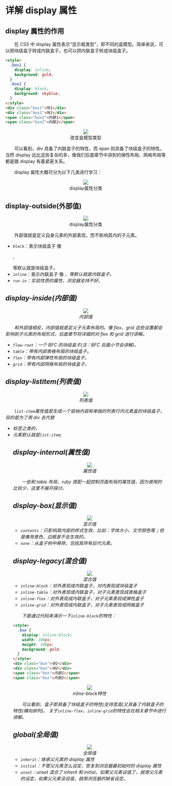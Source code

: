 # 详解 display 属性

## display 属性的作用

&emsp;&emsp;在 CSS 中 display 属性表示“显示框类型”，即不同的盒模型。简单来说，可以把块级盒子转成内联盒子，也可以把内联盒子转成块级盒子。

```html
<style>
  .box1 {
    display: inline;
    background: gold;
  }
  .box2 {
    display: block;
    background: skyblue;
  }
</style>
<div class="box1">块1</div>
<div class="box1">块2</div>
<span class="box2">内联1</span>
<span class="box2">内联2</span>
```

<div align=center>
	<img src="./img/3_10_1.jpg" />
    <div>改变盒模型类型</div>
</div>

&emsp;&emsp;可以看到，div 具备了内联盒子的特性，而 span 则具备了块级盒子的特性。当然 display 远比这些复杂的多，像我们后面章节中讲到的弹性布局、网格布局等都是跟 display 有着紧密关系。

&emsp;&emsp;display 属性大概可分为以下几类进行学习：

<div align=center>
	<img src="./img/3_10_2.jpg" />
    <div>display属性分类</div>
</div>

## display-outside(外部值)

<div align=center>
	<img src="./img/3_10_3.jpg" />
    <div>display属性分类</div>
</div>

&emsp;&emsp;外部值就是定义自身元素的外部表现，而不影响其内的子元素。

- `block`：表示块级盒子 像 <p>、<div>等默认就是块级盒子。
- `inline`：表示内联盒子 像 <span>、<i>等默认就是内联盒子。
- `run-in`：实验性质的属性，浏览器支持不好。

## display-inside(内部值)

<div align=center>
	<img src="./img/3_10_4.jpg" />
    <div>内部值</div>
</div>

&emsp;&emsp;和外部值相反，内部值就是定义子元素布局的。像 flex、grid 这些设置都会影响到子元素的布局形式，后面章节将详细的对 flex 和 grid 进行讲解。

- `flow-root`：一个 BFC 的块级盒子(注：BFC 后面小节会讲解)。
- `table`：带有内部表格布局的块级盒子。
- `flex`：带有内部弹性布局的块级盒子。
- `grid`：带有内部网格布局的块级盒子。

## display-listitem(列表值)

<div align=center>
	<img src="./img/3_10_5.jpg" />
    <div>列表值</div>
</div>

&emsp;&emsp;`list-item`属性值是生成一个容纳内容和单独的列表行内元素盒的块级盒子，目的是为了用 div 去代替<ul> <li>标签之类的，<li>元素默认就是`list-item`;

## display-internal(属性值)

<div align=center>
	<img src="./img/3_10_6.jpg" />
    <div>属性值</div>
</div>

&emsp;&emsp;一些和 table 布局、ruby 搭配一起控制页面布局的属性值，因为使用的比较少，这里不展开探讨。

## display-box(显示值)

<div align=center>
	<img src="./img/3_10_7.jpg" />
    <div>显示值</div>
</div>

- `contents`：只影响其内容的样式生效，比如：字体大小、文字颜色等；但是像背景色、边框是不会生效的。
- `none`：从盒子树中移除，包括其所有后代元素。

## display-legacy(混合值)

<div align=center>
	<img src="./img/3_10_8.jpg" />
    <div>混合值</div>
</div>

- `inline-block`：对外表现成内联盒子，对内表现成块级盒子
- `inline-table`：对外表现成内联盒子，对子元素表现成表格盒子
- `inline-flex`：对外表现成内联盒子，对子元素表现成弹性盒子
- `inline-grid`：对外表现成内联盒子，对子元素表现成网格盒子

&emsp;&emsp;下面通过代码来演示一下`inline-block`的特性：

```html
<style>
  .box {
    display: inline-block;
    width: 100px;
    height: 100px;
    background: gold;
  }
</style>
<div class="box">块1</div>
<div class="box">块2</div>
<span class="box">内联1</span>
<span class="box">内联2</span>
```

<div align=center>
	<img src="./img/3_10_10.jpg" />
    <div>inline-block特性</div>
</div>

&emsp;&emsp;可以看到，盒子即具备了块级盒子的特性(支持宽高)又具备了内联盒子的特性(横向排列)。 关于`inline-flex`、`inline-grid`的特性会在相关章节中进行讲解。

## global(全局值)

<div align=center>
	<img src="./img/3_10_9.jpg" />
    <div>全局值</div>
</div>

- `inherit`：继承父元素的 display 属性
- `initial`：不管父元素怎么设定，恢复到浏览器最初始时的 display 属性
- `unset`：unset 混合了 inherit 和 initial。如果父元素设值了，就用父元素的设定，如果父元素没设值，就用浏览器的缺省设定。
